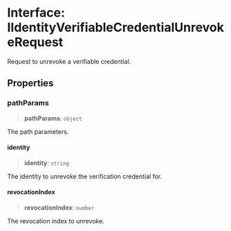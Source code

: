 # Interface: IIdentityVerifiableCredentialUnrevokeRequest

Request to unrevoke a verifiable credential.

## Properties

### pathParams

> **pathParams**: `object`

The path parameters.

#### identity

> **identity**: `string`

The identity to unrevoke the verification credential for.

#### revocationIndex

> **revocationIndex**: `number`

The revocation index to unrevoke.
